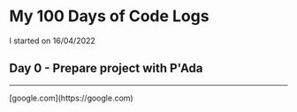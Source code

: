# My 100 Days of Code Logs
I started on 16/04/2022
## Day 0 - Prepare project with P'Ada
<hr>
[google.com](https://google.com)

